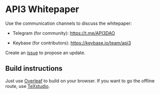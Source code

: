 # API3 Whitepaper

Use the communication channels to discuss the whitepaper:

* Telegram (for community): https://t.me/API3DAO

* Keybase (for contributors): https://keybase.io/team/api3

Create an [issue](https://github.com/api3dao/api3-whitepaper/issues) to propose an update.

## Build instructions

Just use [Overleaf](https://www.overleaf.com) to build on your browser.
If you want to go the offline route, use [TeXstudio](https://www.texstudio.org/).

